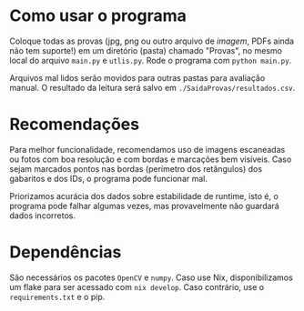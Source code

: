 # Como usar o programa

Coloque todas as provas (jpg, png ou outro arquivo de *imagem*, PDFs ainda não
tem suporte!) em um diretório (pasta) chamado "Provas", no mesmo local do
arquivo `main.py` e `utlis.py`. Rode o programa com `python main.py`.

Arquivos mal lidos serão movidos para outras pastas para avaliação manual. O
resultado da leitura será salvo em `./SaidaProvas/resultados.csv`.

# Recomendações

Para melhor funcionalidade, recomendamos uso de imagens escaneadas ou fotos com
boa resolução e com bordas e marcações bem visíveis. Caso sejam marcados pontos
nas bordas (perímetro dos retângulos) dos gabaritos e dos IDs, o programa pode
funcionar mal.

Priorizamos acurácia dos dados sobre estabilidade de runtime, isto é, o programa pode
falhar algumas vezes, mas provavelmente não guardará dados incorretos.

# Dependências

São necessários os pacotes `OpenCV` e `numpy`. Caso use Nix, disponibilizamos um
flake para ser acessado com `nix develop`. Caso contrário, use o `requirements.txt` e o pip.
